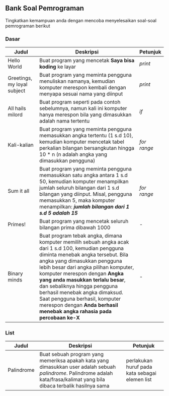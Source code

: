 ## Bank Soal Pemrograman 

Tingkatkan kemampuan anda dengan mencoba menyelesaikan soal-soal pemrograman berikut

### Dasar

| Judul | Deskripsi | Petunjuk |
| ----- | --------- | -------- |
| Hello World | Buat program yang mencetak **Saya bisa koding** ke layar | *print* |
| Greetings, my loyal subject | Buat program yang meminta pengguna menuliskan namanya, kemudian komputer merespon kembali dengan menyapa sesuai nama yang diinput | *print* |
| All hails milord | Buat program seperti pada contoh sebelumnya, namun kali ini komputer hanya merespon bila yang dimasukkan adalah nama tertentu | *if* |
| Kali-kalian | Buat program yang meminta pengguna memasukkan angka tertentu (1 s.d 10), kemudian komputer mencetak tabel perkalian bilangan bersangkutan hingga 10 * n (n adalah angka yang dimasukkan pengguna) | *for* *range* |
| Sum it all | Buat program yang meminta pengguna memasukkan satu angka antara 1 s.d 50, kemudian komputer menampilkan jumlah seluruh bilangan dari 1 s.d bilangan yang diinput. Misal, pengguna memasukkan 5, maka komputer menampilkan: ***jumlah bilangan dari 1 s.d 5 adalah 15*** | *for* *range* |
| Primes! | Buat program yang mencetak seluruh bilangan prima dibawah 1000 | - |
| Binary minds | Buat program tebak angka, dimana komputer memilih sebuah angka acak dari 1 s.d 100, kemudian pengguna diminta menebak angka tersebut. Bila angka yang dimasukkan pengguna lebih besar dari angka pilihan komputer, komputer merespon dengan **Angka yang anda masukkan terlalu besar**, dan sebaliknya hingga pengguna berhasil menebak angka dimaksud. Saat pengguna berhasil, komputer merespon dengan **Anda berhasil menebak angka rahasia pada percobaan ke-X** | - |

### List ###

| Judul | Deskripsi | Petunjuk |
| ----- | --------- | -------- |
| Palindrome | Buat sebuah program yang memeriksa apakah kata yang dimasukkan user adalah sebuah *palindrome*. Palindrome adalah kata/frasa/kalimat yang bila dibaca terbalik hasilnya sama | perlakukan huruf pada kata sebagai elemen list |
